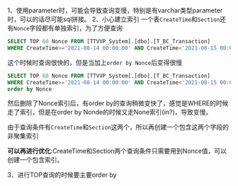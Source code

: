 1、使用parameter时，可能会导致查询变慢，特别是有varchar类型parameter时，可以的话尽可能sql拼接。
2、小心建立索引
一个表`CreateTime`和`Section`还有`Nonce`字段都有单独索引，为了方便查询

```sql
SELECT TOP 60 Nonce FROM [TTVVP_System].[dbo].[T_BC_Transaction] 
WHERE CreateTime>='2021-08-14 00:00:00' AND CreateTime<'2021-08-15 00:00:00' AND Section='ttbemsSub'  
```
这个时候时查询很快的，但是当加上`order by Nonce`后变得很慢
```sql
SELECT TOP 60 Nonce FROM [TTVVP_System].[dbo].[T_BC_Transaction] 
WHERE CreateTime>='2021-08-14 00:00:00' AND CreateTime<'2021-08-15 00:00:00' AND Section='ttbemsSub'  
order by Nonce
```

然后删除了Nonce索引后，有order by的查询稍微变快了，感觉是WHERE的时候走了索引，但是在order by Nonde的时候又走None索引(in?)，导致变慢。

由于查询条件有`CreateTime`和`Section`这两个，所以再创建一个包含这两个字段的非聚集索引

**可以再进行优化**:CreateTime和Section两个查询条件只需要用到Nonce值，可以创建一个包含索引。

3、进行TOP查询的时候要主要order by

